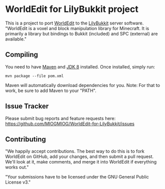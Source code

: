 WorldEdit for LilyBukkit project
=========

This is a project to port [WorldEdit](https://enginehub.org/worldedit/) to the [LilyBukkit](https://github.com/Vladg24YT/LilyBukkit) server software.
"WorldEdit is a voxel and block manipulation library for Minecraft. It is
primarily a library but bindings to Bukkit (included) and SPC (external)
are available."

Compiling
---------

You need to have [Maven](http://maven.apache.org) and [JDK 8](https://www.azul.com/downloads/?version=java-8-lts&package=jdk) installed. Once installed,
simply run:

    mvn package --file pom.xml
    
Maven will automatically download dependencies for you. Note: For that to work,
be sure to add Maven to your "PATH".

Issue Tracker
-------------

Please submit bug reports and feature requests here:
https://github.com/MIOGMIOG/WorldEdit-for-LilyBukkit/issues

Contributing
------------

"We happily accept contributions. The best way to do this is to fork
WorldEdit on GitHub, add your changes, and then submit a pull request. We'll
look at it, make comments, and merge it into WorldEdit if everything
works out."

"Your submissions have to be licensed under the GNU General Public License v3."
